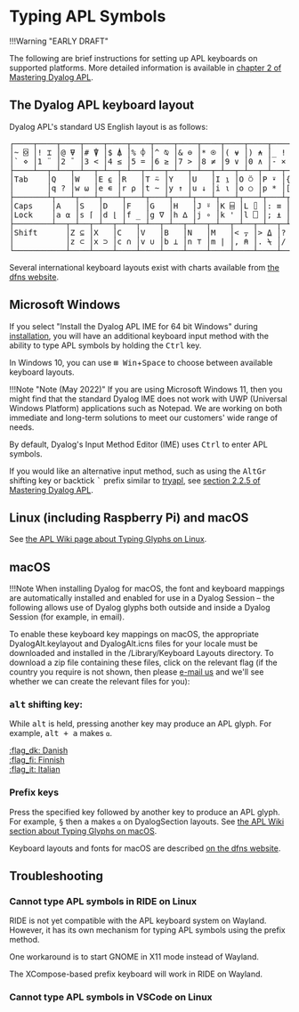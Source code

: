 # Typing APL Symbols

!!!Warning "EARLY DRAFT"

The following are brief instructions for setting up APL keyboards on supported platforms. More detailed information is available in [chapter 2 of Mastering Dyalog APL](https://mastering.dyalog.com/Getting-Started.html#typing-apl-glyphs).

## The Dyalog APL keyboard layout

Dyalog APL's standard US English layout is as follows:
<pre class="language-APL" id="kbd-en-US">
┌────┬────┬────┬────┬────┬────┬────┬────┬────┬────┬────┬────┬────┬─────────┐
│~ ⌺ │! ⌶ │@ ⍫ │# ⍒ │$ ⍋ │% ⌽ │^ ⍉ │& ⊖ │* ⍟ │( ⍱ │) ⍲ │_ ! │+ ⌹ │Backspace│
│` ⋄ │1 ¨ │2 ¯ │3 < │4 ≤ │5 = │6 ≥ │7 > │8 ≠ │9 ∨ │0 ∧ │- × │= ÷ │         │
├────┴──┬─┴──┬─┴──┬─┴──┬─┴──┬─┴──┬─┴──┬─┴──┬─┴──┬─┴──┬─┴──┬─┴──┬─┴──┬──────┤
│Tab    │Q   │W   │E ⍷ │R   │T ⍨ │Y   │U   │I ⍸ │O ⍥ │P ⍣ │{ ⍞ │} ⍬ │| ⊣   │
│       │q ? │w ⍵ │e ∊ │r ⍴ │t ~ │y ↑ │u ↓ │i ⍳ │o ○ │p * │[ ← │] → │\ ⊢   │
├───────┴┬───┴┬───┴┬───┴┬───┴┬───┴┬───┴┬───┴┬───┴┬───┴┬───┴┬───┴┬───┴──────┤
│Caps    │A   │S   │D   │F   │G   │H   │J ⍤ │K ⌸ │L ⌷ │: ≡ │" ≢ │Enter     │
│Lock    │a ⍺ │s ⌈ │d ⌊ │f _ │g ∇ │h ∆ │j ∘ │k ' │l ⎕ │; ⍎ │' ⍕ │          │
├────────┴──┬─┴──┬─┴──┬─┴──┬─┴──┬─┴──┬─┴──┬─┴──┬─┴──┬─┴──┬─┴──┬─┴──────────┤
│Shift      │Z ⊆ │X   │C   │V   │B   │N   │M   │< ⍪ │> ⍙ │? ⍠ │Shift       │
│           │z ⊂ │x ⊃ │c ∩ │v ∪ │b ⊥ │n ⊤ │m | │, ⍝ │. ⍀ │/ ⌿ │            │
└───────────┴────┴────┴────┴────┴────┴────┴────┴────┴────┴────┴────────────┘
</pre>
Several international keyboard layouts exist with charts available from [the dfns website](https://dfns.dyalog.com/n_keyboards.htm).

## Microsoft Windows
If you select "Install the Dyalog APL IME for 64 bit Windows" during [installation](./install.md#microsoft-windows), you will have an additional keyboard input method with the ability to type APL symbols by holding the <kbd>Ctrl</kbd> key. 

In Windows 10, you can use <kbd>⊞ Win</kbd>+<kbd>Space</kbd> to choose between available keyboard layouts.

!!!Note "Note (May 2022)"
	If you are using Microsoft Windows 11, then you might find that the standard Dyalog IME does not work with UWP (Universal Windows Platform) applications such as Notepad. We are working on both immediate and long-term solutions to meet our customers' wide range of needs.

By default, Dyalog's Input Method Editor (IME) uses <kbd>Ctrl</kbd> to enter APL symbols. 

If you would like an alternative input method, such as using the <kbd>AltGr</kbd> shifting key or backtick <kbd>\`</kbd> prefix similar to [tryapl](https://tryapl.org), see [section 2.2.5 of Mastering Dyalog APL](https://mastering.dyalog.com/Getting-Started.html#typing-apl-glyphs).

## Linux (including Raspberry Pi) and macOS
See [the APL Wiki page about Typing Glyphs on Linux](https://aplwiki.com/wiki/Typing_glyphs_on_Linux).

## macOS
!!!Note
	When installing Dyalog for macOS, the font and keyboard mappings are automatically installed and enabled for use in a Dyalog Session – the following allows use of Dyalog glyphs both outside and inside a Dyalog Session (for example, in email).

To enable these keyboard key mappings on macOS, the appropriate DyalogAlt.keylayout and DyalogAlt.icns files for your locale must be downloaded and installed in the /Library/Keyboard Layouts directory. To download a zip file containing these files, click on the relevant flag (if the country you require is not shown, then please <a title="contact us" href="mailto:support@dyalog.com?subject=OS%20X%20DyalogAlt.keylayout%20support">e-mail us</a> and we'll see whether we can create the relevant files for you):

### <kbd>alt</kbd> shifting key:
While <kbd>alt</kbd> is held, pressing another key may produce an APL glyph. For example, <kbd>alt + a</kbd> makes `⍺`.

[:flag_dk: Danish](https://www.dyalog.com/uploads/files/download.php?file=DyalogAltDK.zip)  
[:flag_fi: Finnish](https://www.dyalog.com/uploads/files/download.php?file=DyalogAltFI.zip)  
[:flag_it: Italian](https://www.dyalog.com/uploads/files/download.php?file=DyalogAltIT.zip)

### Prefix keys
Press the specified key followed by another key to produce an APL glyph. For example, <kbd>§</kbd> then <kbd>a</kbd> makes `⍺` on DyalogSection layouts.
See [the APL Wiki section about Typing Glyphs on macOS](https://aplwiki.com/wiki/Typing_glyphs#macOS).

Keyboard layouts and fonts for macOS are described [on the dfns website](https://dfns.dyalog.com/n_kbmac.htm).

## Troubleshooting
### Cannot type APL symbols in RIDE on Linux
RIDE is not yet compatible with the APL keyboard system on Wayland. However, it has its own mechanism for typing APL symbols using the prefix method.

One workaround is to start GNOME in X11 mode instead of Wayland.

The XCompose-based prefix keyboard will work in RIDE on Wayland.
### Cannot type APL symbols in VSCode on Linux
